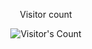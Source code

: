 <div align="center"> 
  <p>Visitor count</p>
  <img src="https://profile-counter.glitch.me/Ambitiousdude/count.svg" alt="Visitor's Count" />
</div>
